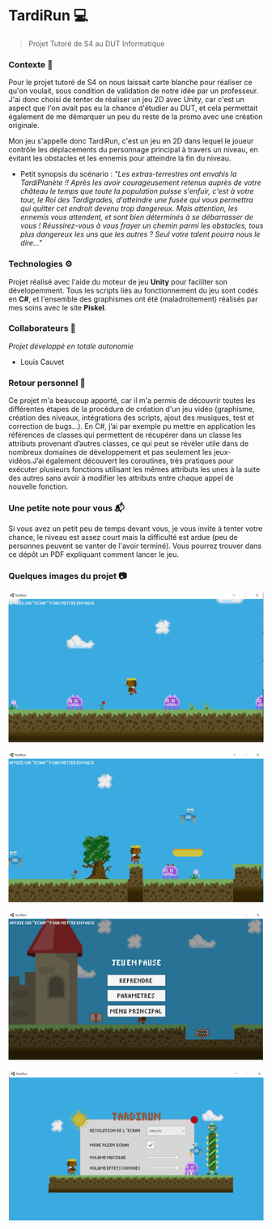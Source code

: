 # TardiRun 💻

> Projet Tutoré de S4 au DUT Informatique
### Contexte 💬
Pour le projet tutoré de S4 on nous laissait carte blanche pour réaliser ce qu'on voulait, sous condition de validation de notre idée par un professeur. J'ai donc choisi de tenter de réaliser un jeu 2D avec Unity, car c'est un aspect que l'on avait pas eu la chance d'étudier au DUT, et cela permettait également de me démarquer un peu du reste de la promo avec une création originale.

Mon jeu s'appelle donc TardiRun, c'est un jeu en 2D dans lequel le joueur contrôle les déplacements du personnage principal à travers un niveau, en évitant les obstacles et les ennemis pour atteindre la fin du niveau. </br>
- Petit synopsis du scénario : *"Les extras-terrestres ont envahis la TardiPlanète !! Après les avoir courageusement retenus auprès de votre château le temps que toute la population puisse s'enfuir, c'est à votre tour, le Roi des Tardigrades, d'atteindre une fusée qui vous permettra qui quitter cet endroit devenu trop dangereux. Mais attention, les ennemis vous attendent, et sont bien déterminés à se débarrasser de vous ! Réussirez-vous à vous frayer un chemin parmi les obstacles, tous plus dangereux les uns que les autres ? Seul votre talent pourra nous le dire..."*

### Technologies ⚙️
Projet réalisé avec l'aide du moteur de jeu **Unity** pour faciliter son dévelopemment. Tous les scripts liés au fonctionnement du jeu sont codés en **C#**, et l'ensemble des graphismes ont été (maladroitement) réalisés par mes soins avec le site **Piskel**.

### Collaborateurs 👥
*Projet développé en totale autonomie*
- Louis Cauvet

### Retour personnel 💭
Ce projet m'a beaucoup apporté, car il m'a permis de découvrir toutes les différentes étapes de la procédure de création d'un jeu vidéo (graphisme, création des niveaux, intégrations des scripts, ajout des musiques, test et correction de bugs...). En C#, j’ai par exemple pu mettre en application les références de classes qui permettent de récupérer dans un classe les attributs provenant d’autres classes, ce qui peut se révéler utile dans de nombreux domaines de développement et pas seulement les jeux-vidéos.J’ai également découvert les coroutines, très pratiques pour exécuter plusieurs fonctions utilisant les mêmes attributs les unes à la suite des autres sans avoir à modifier les attributs entre chaque appel de nouvelle fonction.

### Une petite note pour vous :mailbox_with_mail:
Si vous avez un petit peu de temps devant vous, je vous invite à tenter votre chance, le niveau est assez court mais la difficulté est ardue (peu de personnes peuvent se vanter de l'avoir terminé). Vous pourrez trouver dans ce dépôt un PDF expliquant comment lancer le jeu.


### Quelques images du projet 📷
![image du projet 1](https://github.com/Louis-Cauvet/TardiRun/blob/main/Images/Capture1.PNG)
</br></br>
![image du projet 2](https://github.com/Louis-Cauvet/TardiRun/blob/main/Images/Capture2.PNG)
</br></br>
![image du projet 3](https://github.com/Louis-Cauvet/TardiRun/blob/main/Images/Capture3.PNG)
</br></br>
![image du projet 4](https://github.com/Louis-Cauvet/TardiRun/blob/main/Images/Capture4.PNG)
